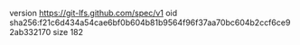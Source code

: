 version https://git-lfs.github.com/spec/v1
oid sha256:f21c6d434a54cae6bf0b604b81b9564f96f37aa70bc604b2ccf6ce92ab332170
size 182

